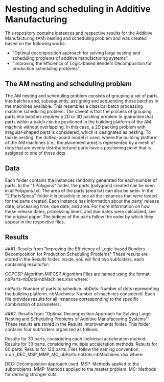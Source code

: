 # Nesting and scheduling in Additive Manufacturing
This repository contains instances and respective results for the Additive Manufacturing (AM) nesting and scheduling problem and was created based on the following works:
 - "Optimal decomposition approach for solving large nesting and scheduling problems of additive manufacturing systems"
 - "Improving the efficiency of Logic-based Benders Decomposition for production scheduling problems"

## The AM nesting and scheduling problem
The AM nesting and scheduling problem consists of grouping a set of parts into batches and, subsequently, assigning and sequencing those batches in the machines available. This resembles a classical batch processing machine scheduling problem. The caveat is that the process of grouping parts into batches requires a 2D or 3D packing problem to guarantee that parts within a batch can be positioned in the building platform of the AM machine without overlapping. In this case, a 2D packing problem with irregular-shaped parts is considered, which is designated as nesting. To tackle nesting, the dotted-board model is used, where the building platform of the AM machines (i.e., the placement area) is represented by a mesh of dots that are evenly distributed and parts have a positioning point that is assigned to one of those dots.

## Data
Each folder contains the instances randomly generated for each number of parts. In the "1.Polygons" folder, the parts (polygons) created can be seen in allPolygons.txt. The area of the parts (area.txt) can also be seen. In the "2.PartsSpecs" folder it is possible to see all the instances that were tested for the parts created. Each instance has information about the parts' release date, processing time, due date, and area. For more information on how these release dates, processing times, and due dates were calculated, see the original paper. The indices of the parts follow the order by which they appear in the respective files.

## Results
###1. Results from "Improving the Efficiency of Logic-based Benders Decomposition for Production Scheduling Problems"
These results are stored in the Results folder. Inside, you will find two subfolders, each containing results for:

COPCSP Algorithm
MIPCSP Algorithm
Files are named using the format:
nbParts-nbDots-nbMachines.xlsx
where:

nbParts: Number of parts to schedule.
nbDots: Number of dots representing the building platform.
nbMachines: Number of machines considered.
Each file provides results for all instances corresponding to the specific combination of parameters.

###2. Results from "Optimal Decomposition Approach for Solving Large Nesting and Scheduling Problems of Additive Manufacturing Systems"
These results are stored in the Results_Improvements folder. This folder contains four subfolders organized as follows:

Results for 30 parts, considering each individual acceleration method.
Results for 30 parts, considering multiple acceleration methods.
Results for 80 parts.
Results for 120 parts.
Files follow the naming convention:
x.x.x_DEC_MSP_MMP_MC_nbParts-nbDots-nbMachines.xlsx
where:

DEC: Decomposition approach used.
MSP: Methods applied to the subproblems.
MMP: Methods applied to the master problem.
MC: Methods for deriving stronger cuts.

